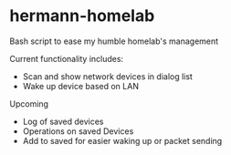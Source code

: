 # hermann-homelab
Bash script to ease my humble homelab's management

Current functionality includes:
* Scan and show network devices in dialog list
* Wake up device based on LAN

Upcoming
* Log of saved devices
* Operations on saved Devices
* Add to saved for easier waking up or packet sending
